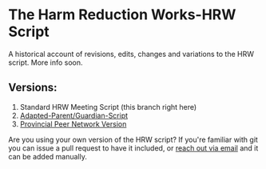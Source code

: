 # The Harm Reduction Works-HRW Script
A historical account of revisions, edits, changes and variations to the HRW script. More info soon.

## Versions:

1. Standard HRW Meeting Script (this branch right here)
2. [Adapted-Parent/Guardian-Script](https://github.com/HarmReduction-Works/The-Script/tree/Provincial-Peer-Network-Version)
3. [Provincial Peer Network Version](https://github.com/HarmReduction-Works/The-Script/tree/Provincial-Peer-Network-Version)

Are you using your own version of the HRW script? If you're familiar with git you can issue a pull request to have it included, or [reach out via email](mailto:michael@cool.industries) and it can be added manually.
